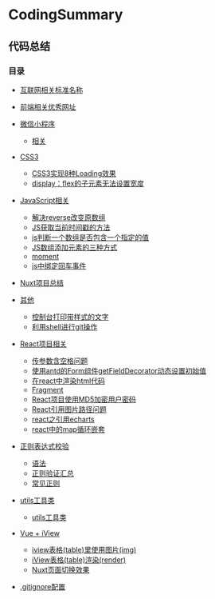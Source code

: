 # CodingSummary
## 代码总结

<!-- > __[个人简书同更](https://www.jianshu.com/u/13c6936a89b6)__
 ：[https://www.jianshu.com/u/13c6936a89b6](https://www.jianshu.com/u/13c6936a89b6) -->

### 目录

- [互联网相关标准名称](./allname.md)

- [前端相关优秀网址](./前端相关优秀网址/url.md)

- [微信小程序](./微信小程序)
    - [相关](./微信小程序/总结相关.md)
    
- [CSS3](./CSS3)
    - [CSS3实现8种Loading效果](./CSS3/CSS3实现8种Loading效果.md)
    - [display：flex的子元素无法设置宽度](./CSS3/display：flex的子元素无法设置宽度.md)

- [JavaScript相关](./JavaScript)
    - [解决reverse改变原数组](./JavaScript/解决reverse改变原数组.md)
    - [JS获取当前时间戳的方法](./JavaScript/JS获取当前时间戳的方法.md)
    - [js判断一个数组是否包含一个指定的值](./JavaScript/js判断一个数组是否包含一个指定的值.md)
    - [JS数组添加元素的三种方式](./JavaScript/JS数组添加元素的三种方式.md)
    - [moment](./JavaScript/moment.md)
    - [js中绑定回车事件](./JavaScript/js中绑定回车事件.md)
    
- [Nuxt项目总结](./Nuxt项目总结/README.md)

- [其他](./other)
    - [控制台打印带样式的文字](./other/控制台打印带样式的文字.md)
    - [利用shell进行git操作](./other/利用shell进行git操作.md)
    
- [React项目相关](./React)
    - [传参数含空格问题](./React/传参数含空格问题.md)
    - [使用antd的Form组件getFieldDecorator动态设置初始值](./React/使用antd的Form组件getFieldDecorator动态设置初始值.md)
    - [在react中渲染html代码](./React/在react中渲染html代码.md)
    - [Fragment](./React/Fragment.md)
    - [React项目使用MD5加密用户密码](./React/React项目使用MD5加密用户密码.md)
    - [React引用图片路径问题](./React/React引用图片路径问题.md)
    - [react之引用echarts](./React/react之引用echarts.md)
    - [react中的map循环嵌套](./React/react中的map循环嵌套.md)
    
- [正则表达式校验](./regexp)
    - [语法](./regexp/语法.md)
    - [正则验证汇总](./regexp/正则验证汇总.md)
    - [常见正则](./regexp/常见正则.md)
    
- [utils工具类](./utils)
    - [utils工具类](./utils/index.md)
    
- [Vue + iView](./Vue+iView)
    - [iview表格(table)里使用图片(img)](./Vue+iView/iview表格(table)里使用图片(img).md)
    - [iView表格(table)渲染(render)](./Vue+iView/iView表格(table)渲染(render).md)
    - [Nuxt页面切换效果](./Vue+iView/Nuxt页面切换效果.md)
    
- [.gitignore配置](./.gitignore配置.md)
